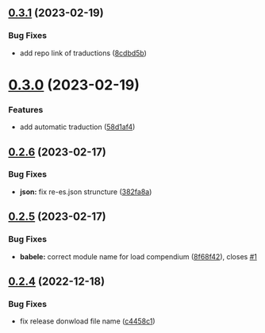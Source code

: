 ## [0.3.1](https://github.com/allnnde/pf2e-esp-translation/compare/v0.3.0...v0.3.1) (2023-02-19)


### Bug Fixes

* add repo link of traductions ([8cdbd5b](https://github.com/allnnde/pf2e-esp-translation/commit/8cdbd5bb367dac0f8db095ffb55100bd50cf9c8d))



# [0.3.0](https://github.com/allnnde/pf2e-esp-translation/compare/v0.2.6...v0.3.0) (2023-02-19)


### Features

* add automatic traduction ([58d1af4](https://github.com/allnnde/pf2e-esp-translation/commit/58d1af482cb520cad07e8fddf5a2090c1a884483))



## [0.2.6](https://github.com/allnnde/pf2e-esp-translation/compare/v0.2.5...v0.2.6) (2023-02-17)


### Bug Fixes

* **json:** fix re-es.json struncture ([382fa8a](https://github.com/allnnde/pf2e-esp-translation/commit/382fa8a07e375d6d6d8dcc95f7f5e4f712bb0158))



## [0.2.5](https://github.com/allnnde/pf2e-esp-translation/compare/v0.2.4...v0.2.5) (2023-02-17)


### Bug Fixes

* **babele:** correct module name for load compendium ([8f68f42](https://github.com/allnnde/pf2e-esp-translation/commit/8f68f42dfe543b2b1992b7bb6a16a096177356f5)), closes [#1](https://github.com/allnnde/pf2e-esp-translation/issues/1)



## [0.2.4](https://github.com/allnnde/pf2e-esp-translation/compare/v0.2.3...v0.2.4) (2022-12-18)


### Bug Fixes

* fix release donwload file name ([c4458c1](https://github.com/allnnde/pf2e-esp-translation/commit/c4458c117930479e6903cc6048759e1aa59abb9b))




